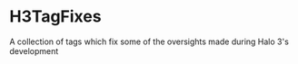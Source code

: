 # H3TagFixes
A collection of tags which fix some of the oversights made during Halo 3's development
